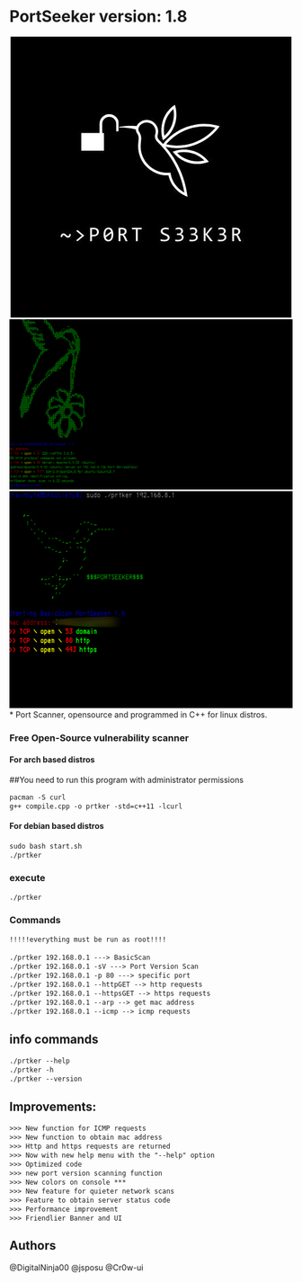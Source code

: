 # PortSeeker version: 1.8
<center>
    <img src="IMG_0385.jpeg"><br>
    <img src="01.png">
    <img src="02.png">
</center>
* 
Port Scanner, opensource and programmed in C++ for linux distros.

### Free Open-Source vulnerability scanner
#### For arch based distros
##You need to run this program with administrator permissions
```
pacman -S curl
g++ compile.cpp -o prtker -std=c++11 -lcurl
```
#### For debian based distros
```
sudo bash start.sh
./prtker

```
### execute
```
./prtker
```
### Commands
```
!!!!!everything must be run as root!!!!

./prtker 192.168.0.1 ---> BasicScan
./prtker 192.168.0.1 -sV ---> Port Version Scan
./prtker 192.168.0.1 -p 80 ---> specific port
./prtker 192.168.0.1 --httpGET --> http requests
./prtker 192.168.0.1 --httpsGET --> https requests
./prtker 192.168.0.1 --arp --> get mac address
./prtker 192.168.0.1 --icmp --> icmp requests
```
## info commands
```
./prtker --help
./prtker -h
./prtker --version
```
## Improvements:

```
>>> New function for ICMP requests
>>> New function to obtain mac address
>>> Http and https requests are returned
>>> Now with new help menu with the "--help" option
>>> Optimized code
>>> new port version scanning function
>>> New colors on console ***
>>> New feature for quieter network scans
>>> Feature to obtain server status code
>>> Performance improvement
>>> Friendlier Banner and UI
```

## Authors

@DigitalNinja00
@jsposu
@Cr0w-ui
